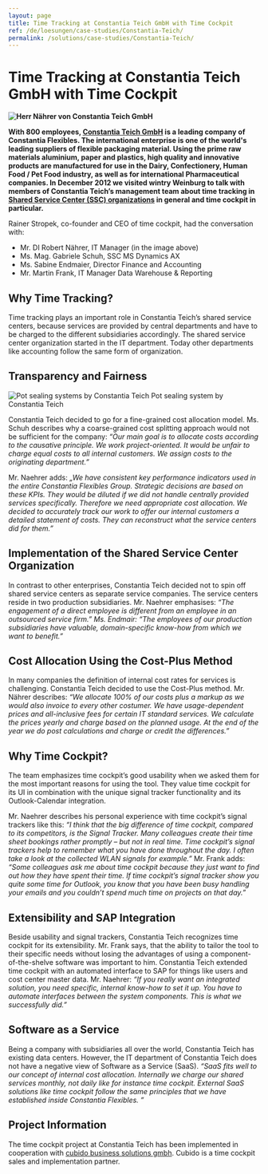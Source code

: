 ```yaml
---
layout: page
title: Time Tracking at Constantia Teich GmbH with Time Cockpit
ref: /de/loesungen/case-studies/Constantia-Teich/
permalink: /solutions/case-studies/Constantia-Teich/
---
```


<h1>Time Tracking at Constantia Teich GmbH with Time Cockpit</h1><p>
  <strong>
    <img src="{{site.baseurl}}/content/images/customer_solutions/case-studies/teich/teich_naehrer.png" alt="Herr Nährer von Constantia Teich GmbH" title="Herr Nährer von Constantia Teich GmbH" />
  </strong>
</p><p>
  <strong>With 800 employees, <a href="http://teich.cflex.com/" target="_blank">Constantia Teich GmbH</a> is a leading company of Constantia Flexibles. The international enterprise is one of the world's leading suppliers of flexible packaging material. Using the prime raw materials aluminium, paper and plastics, high quality and innovative products are manufactured for use in the Dairy, Confectionery, Human Food / Pet Food industry, as well as for international Pharmaceutical companies. In December 2012 we visited wintry Weinburg to talk with members of Constantia Teich’s management team about time tracking in <a href="http://en.wikipedia.org/wiki/Shared_services_center" target="_blank">Shared Service Center (SSC) organizations</a> in general and time cockpit in particular.</strong>
</p><p>Rainer Stropek, co-founder and CEO of time cockpit, had the conversation with:<br /></p><ul>
  <li>Mr. DI Robert Nährer, IT Manager (in the image above)</li>
  <li>Ms. Mag. Gabriele Schuh, SSC MS Dynamics AX</li>
  <li>Ms. Sabine Endmaier, Director Finance and Accounting</li>
  <li>Mr. Martin Frank, IT Manager Data Warehouse &amp; Reporting</li>
</ul><h2>Why Time Tracking?</h2><p>Time tracking plays an important role in Constantia Teich’s shared service centers, because services are provided by central departments and have to be charged to the different subsidiaries accordingly. The shared service center organization started in the IT department. Today other departments like accounting follow the same form of organization.</p><h2>Transparency and Fairness</h2><div class="floatRight">
  <img src="{{site.baseurl}}/content/images/customer_solutions/case-studies/teich/teich_plastic_die_cut_lid.png" alt="Pot sealing systems by Constantia Teich" title="Pot sealing systems by Constantia Teich" />
  <span class="imageCaption">Pot sealing system by Constantia Teich</span>
</div><p>Constantia Teich decided to go for a fine-grained cost allocation model. Ms. Schuh describes why a coarse-grained cost splitting approach would not be sufficient for the company: <em>“Our main goal is to allocate costs according to the causative principle. We work project-oriented. It would be unfair to charge equal costs to all internal customers. We assign costs to the originating department.”</em></p><p>Mr. Naehrer adds: <em>„We have consistent key performance indicators used in the entire Constantia Flexibles Group. Strategic decisions are based on these KPIs. They would be diluted if we did not handle centrally provided services specifically. Therefore we need appropriate cost allocation. We decided to accurately track our work to offer our internal customers a detailed statement of costs. They can reconstruct what the service centers did for them.”</em></p><h2>Implementation of the Shared Service Center Organization</h2><p>In contrast to other enterprises, Constantia Teich decided not to spin off shared service centers as separate service companies. The service centers reside in two production subsidiaries. Mr. Naehrer emphasises: <em>“The engagement of a direct employee is different from an employee in an outsourced service firm.” Ms. Endmair: “The employees of our production subsidiaries have valuable, domain-specific know-how from which we want to benefit.”</em></p><h2>Cost Allocation Using the Cost-Plus Method</h2><p>In many companies the definition of internal cost rates for services is challenging. Constantia Teich decided to use the Cost-Plus method. Mr. Nährer describes: <em>“We allocate 100% of our costs plus a markup as we would also invoice to every other costumer. We have usage-dependent prices and all-inclusive fees for certain IT standard services. We calculate the prices yearly and charge based on the planned usage. At the end of the year we do post calculations and charge or credit the differences.”</em></p><h2>Why Time Cockpit?</h2><p>The team emphasizes time cockpit’s good usability when we asked them for the most important reasons for using the tool. They value time cockpit for its UI in combination with the unique signal tracker functionality and its Outlook-Calendar integration.</p><p>Mr. Naehrer describes his personal experience with time cockpit’s signal trackers like this: <em>“I think that the big difference of time cockpit, compared to its competitors, is the Signal Tracker. Many colleagues create their time sheet bookings rather promptly – but not in real time. Time cockpit’s signal trackers help to remember what you have done throughout the day. I often take a look at the collected WLAN signals for example.”</em> Mr. Frank adds: <em>“Some colleagues ask me about time cockpit because they just want to find out how they have spent their time. If time cockpit’s signal tracker show you quite some time for Outlook, you know that you have been busy handling your emails and you couldn’t spend much time on projects on that day.”</em></p><h2>Extensibility and SAP Integration</h2><p>Beside usability and signal trackers, Constantia Teich recognizes time cockpit for its extensibility. Mr. Frank says, that the ability to tailor the tool to their specific needs without losing the advantages of using a component-of-the-shelve software was important to him. Constantia Teich extended time cockpit with an automated interface to SAP for things like users and cost center master data. Mr. Naehrer: <em>“If you really want an integrated solution, you need specific, internal know-how to set it up. You have to automate interfaces between the system components. This is what we successfully did.”</em></p><h2>Software as a Service</h2><p>Being a company with subsidiaries all over the world, Constantia Teich has existing data centers. However, the IT department of Constantia Teich does not have a negative view of Software as a Service (SaaS). <em>“SaaS fits well to our concept of internal cost allocation. Internally we charge our shared services monthly, not daily like for instance time cockpit. External SaaS solutions like time cockpit follow the same principles that we have established inside Constantia Flexibles. ”</em></p><h2>Project Information</h2><p>The time cockpit project at Constantia Teich has been implemented in cooperation with <a href="http://www.cubido.at/" target="_blank">cubido business solutions gmbh</a>. Cubido is a time cockpit sales and implementation partner.</p>